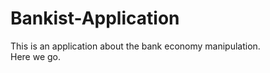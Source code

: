 # Bankist-Application<br>
<body>
  <section>This is an application about the bank economy manipulation.</section>
  <section>Here we go.</section>
</body>

